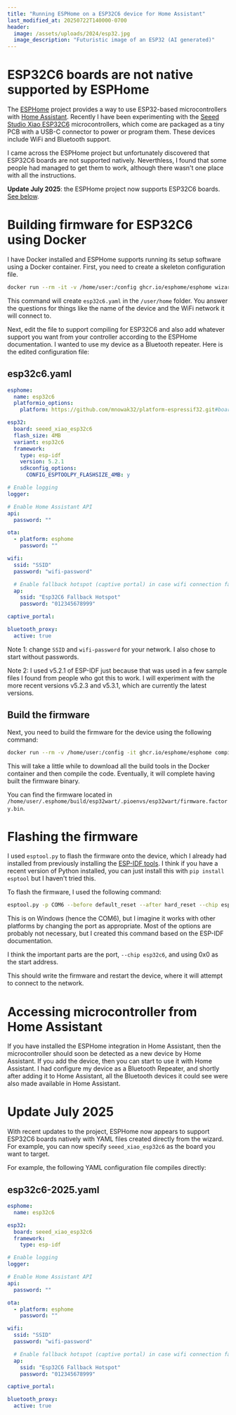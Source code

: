 ```yaml
---
title: "Running ESPHome on a ESP32C6 device for Home Assistant"
last_modified_at: 20250722T140000-0700
header:
  image: /assets/uploads/2024/esp32.jpg
  image_description: "Futuristic image of an ESP32 (AI generated)"
---
```


# ESP32C6 boards are not native supported by ESPHome

The [ESPHome](https://esphome.io/) project provides a way to use ESP32-based microcontrollers
with [Home Assistant](https://www.home-assistant.io/). Recently I have been experimenting with
the [Seeed Studio Xiao ESP32C6](https://wiki.seeedstudio.com/xiao_esp32c6_getting_started/)
microcontrollers, which come are packaged as a tiny PCB with a USB-C connector to power or
program them. These devices include WiFi and Bluetooth support.

I came across the ESPHome project but unfortunately discovered that ESP32C6 boards are not
supported natively. Neverthless, I found that some people had managed to get them to work,
although there wasn't one place with all the instructions.

**Update July 2025**: the ESPHome project now supports ESP32C6 boards. [See below](#update-july-2025).

# Building firmware for ESP32C6 using Docker

I have Docker installed and ESPHome supports running its setup software using a Docker
container. First, you need to create a skeleton configuration file.

```bash
docker run --rm -it -v /home/user:/config ghcr.io/esphome/esphome wizard esp32c6.yaml
```

This command will create `esp32c6.yaml` in the `/user/home` folder. You answer the questions
for things like the name of the device and the WiFi network it will connect to.

Next, edit the file to support compiling for ESP32C6 and also add whatever support you
want from your controller according to the ESPHome documentation. I wanted to use my device
as a Bluetooth repeater. Here is the edited configuration file:

## esp32c6.yaml

```yaml
esphome:
  name: esp32c6
  platformio_options:
    platform: https://github.com/mnowak32/platform-espressif32.git#boards/seeed_xiao_esp32c6

esp32:
  board: seeed_xiao_esp32c6
  flash_size: 4MB
  variant: esp32c6
  framework:
    type: esp-idf
    version: 5.2.1
    sdkconfig_options:
      CONFIG_ESPTOOLPY_FLASHSIZE_4MB: y

# Enable logging
logger:

# Enable Home Assistant API
api:
  password: ""

ota:
  - platform: esphome
    password: ""

wifi:
  ssid: "SSID"
  password: "wifi-password"

  # Enable fallback hotspot (captive portal) in case wifi connection fails
  ap:
    ssid: "Esp32C6 Fallback Hotspot"
    password: "012345678999"

captive_portal:

bluetooth_proxy:
  active: true
```

Note 1: change `SSID` and `wifi-password` for your network. I also chose to start without passwords.

Note 2: I used v5.2.1 of ESP-IDF just because that was used in a few sample files I found from
people who got this to work. I will experiment with the more recent versions v5.2.3 and v5.3.1,
which are currently the latest versions.

## Build the firmware

Next, you need to build the firmware for the device using the following command:

```bash
docker run --rm -v /home/user:/config -it ghcr.io/esphome/esphome compile esp32c6.yaml
```

This will take a little while to download all the build tools in the Docker container and then
compile the code. Eventually, it will complete having built the firmware binary.

You can find the firmware located in `/home/user/.esphome/build/esp32wart/.pioenvs/esp32wart/firmware.factory.bin`.

# Flashing the firmware

I used `esptool.py` to flash the firmware onto the device, which I already had installed from
previously installing the [ESP-IDF tools](https://docs.espressif.com/projects/esp-idf). I think if
you have a recent version of Python installed, you can just install this with `pip install esptool`
but I haven't tried this.

To flash the firmware, I used the following command:

```bash
esptool.py -p COM6 --before default_reset --after hard_reset --chip esp32c6 write_flash --flash_mode dio --flash_size detect --flash_freq 40m 0x0 firmware.factory.bin
```

This is on Windows (hence the COM6), but I imagine it works with other platforms by changing the
port as appropriate. Most of the options are probably not necessary, but I created this command
based on the ESP-IDF documentation.

I think the important parts are the port, `--chip esp32c6`, and using 0x0 as the start address.

This should write the firmware and restart the device, where it will attempt to connect to
the network.

# Accessing microcontroller from Home Assistant

If you have installed the ESPHome integration in Home Assistant, then the microcontroller
should soon be detected as a new device by Home Assistant. If you add the device, then you can
start to use it with Home Assistant. I had configure my device as a Bluetooth Repeater, and
shortly after adding it to Home Assistant, all the Bluetooth devices it could see were also
made available in Home Assistant.

# Update July 2025

With recent updates to the project, ESPHome now appears to support ESP32C6 boards
natively with YAML files created directly from the wizard. For example, you can
now specify `seeed_xiao_esp32c6` as the board you want to target.

For example, the following YAML configuration file compiles directly:

## esp32c6-2025.yaml

```yaml
esphome:
  name: esp32c6

esp32:
  board: seeed_xiao_esp32c6
  framework:
    type: esp-idf

# Enable logging
logger:

# Enable Home Assistant API
api:
  password: ""

ota:
  - platform: esphome
    password: ""

wifi:
  ssid: "SSID"
  password: "wifi-password"

  # Enable fallback hotspot (captive portal) in case wifi connection fails
  ap:
    ssid: "Esp32C6 Fallback Hotspot"
    password: "012345678999"

captive_portal:

bluetooth_proxy:
  active: true
```
